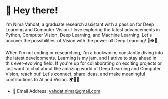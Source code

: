 # 👋 Hey there! 
I'm Nima Vahdat, a graduate research assistant with a passion for Deep Learning and Computer Vision. I love exploring the latest advancements in Python, Computer Vision, Deep Learning, and Machine Learning. Let's uncover the possibilities of Vision with the power of Deep Learning! 🌟👁️🔬

When I'm not coding or researching, I'm a bookworm, constantly diving into the latest developments. Learning is my jam, and I strive to stay ahead in this ever-evolving field. If you're up for collaborating on exciting projects or just want to chat about the amazing world of Deep Learning and Computer Vision, reach out! Let's connect, share ideas, and make meaningful contributions to AI and Vision. 🌍🤝🧠

* 📧 Email Address: vahdat.nima@gmail.com
